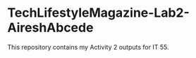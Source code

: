 # TechLifestyleMagazine-Lab2-AireshAbcede
This repository contains my Activity 2 outputs for IT 55.
